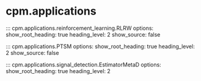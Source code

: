 # cpm.applications

::: cpm.applications.reinforcement_learning.RLRW
    options:
        show_root_heading: true
        heading_level: 2
        show_source: false

::: cpm.applications.PTSM
    options:
        show_root_heading: true
        heading_level: 2
        show_source: false

::: cpm.applications.signal_detection.EstimatorMetaD
    options:
        show_root_heading: true
        heading_level: 2

